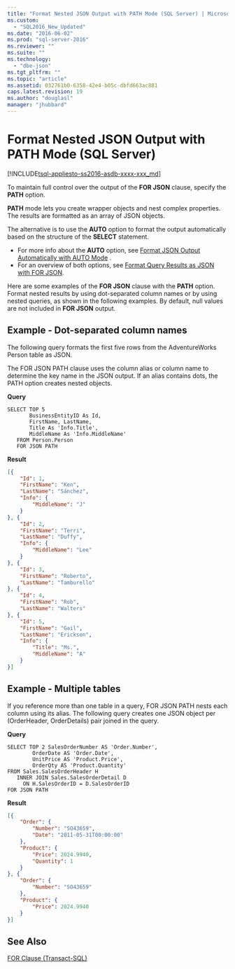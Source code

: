 ```yaml
---
title: "Format Nested JSON Output with PATH Mode (SQL Server) | Microsoft Docs"
ms.custom: 
  - "SQL2016_New_Updated"
ms.date: "2016-06-02"
ms.prod: "sql-server-2016"
ms.reviewer: ""
ms.suite: ""
ms.technology: 
  - "dbe-json"
ms.tgt_pltfrm: ""
ms.topic: "article"
ms.assetid: 032761b0-6358-42e4-b05c-dbfd663ac881
caps.latest.revision: 19
ms.author: "douglasl"
manager: "jhubbard"
---
```

# Format Nested JSON Output with PATH Mode (SQL Server)
[!INCLUDE[tsql-appliesto-ss2016-asdb-xxxx-xxx_md](../../relational-databases/data-compression/includes/tsql-appliesto-ss2016-asdb-xxxx-xxx-md.md)]

  To maintain full control over the output of the **FOR JSON** clause, specify the **PATH** option.  
  
 **PATH** mode lets you create wrapper objects and nest complex properties. The results are formatted as an array of JSON objects.  
  
The alternative is to use the **AUTO** option to format the output automatically based on the structure of the **SELECT** statement.
 -   For more info about the **AUTO** option, see [Format JSON Output Automatically with AUTO Mode](../../relational-databases/json/format-json-output-automatically-with-auto-mode-sql-server.md) .
 -   For an overview of both options, see [Format Query Results as JSON with FOR JSON](../../relational-databases/json/format-query-results-as-json-with-for-json-sql-server.md).
 
Here are some examples of the **FOR JSON** clause with the **PATH** option. Format nested results by using dot-separated column names or by using nested queries, as shown in the following examples. By default, null values are not included in **FOR JSON** output.  

## Example - Dot-separated column names  
 The following query formats the first five rows from the AdventureWorks Person table as JSON.  

The FOR JSON PATH clause uses the column alias or column name to determine the key name in the JSON output. If an alias contains dots, the PATH option creates nested objects.  

 **Query**  
  
```tsql  
SELECT TOP 5   
       BusinessEntityID As Id,  
       FirstName, LastName,  
       Title As 'Info.Title',  
       MiddleName As 'Info.MiddleName'  
   FROM Person.Person  
   FOR JSON PATH   
```  
  
 **Result**  
  
```json  
[{
	"Id": 1,
	"FirstName": "Ken",
	"LastName": "Sánchez",
	"Info": {
		"MiddleName": "J"
	}
}, {
	"Id": 2,
	"FirstName": "Terri",
	"LastName": "Duffy",
	"Info": {
		"MiddleName": "Lee"
	}
}, {
	"Id": 3,
	"FirstName": "Roberto",
	"LastName": "Tamburello"
}, {
	"Id": 4,
	"FirstName": "Rob",
	"LastName": "Walters"
}, {
	"Id": 5,
	"FirstName": "Gail",
	"LastName": "Erickson",
	"Info": {
		"Title": "Ms.",
		"MiddleName": "A"
	}
}]
```  
   
## Example - Multiple tables  
 If you reference more than one table in a query, FOR JSON PATH nests each column using its alias. The following query creates one JSON object per (OrderHeader, OrderDetails) pair joined in the query. 
  
 **Query**  
  
```tsql  
SELECT TOP 2 SalesOrderNumber AS 'Order.Number',  
        OrderDate AS 'Order.Date',  
        UnitPrice AS 'Product.Price',  
        OrderQty AS 'Product.Quantity'  
FROM Sales.SalesOrderHeader H  
   INNER JOIN Sales.SalesOrderDetail D  
     ON H.SalesOrderID = D.SalesOrderID  
FOR JSON PATH   
```  
  
 **Result**  
  
```json  
[{
	"Order": {
		"Number": "SO43659",
		"Date": "2011-05-31T00:00:00"
	},
	"Product": {
		"Price": 2024.9940,
		"Quantity": 1
	}
}, {
	"Order": {
		"Number": "SO43659"
	},
	"Product": {
		"Price": 2024.9940
	}
}]
```  
  
## See Also  
 [FOR Clause &#40;Transact-SQL&#41;](../../t-sql/queries/select-for-clause-transact-sql.md)  
  
  